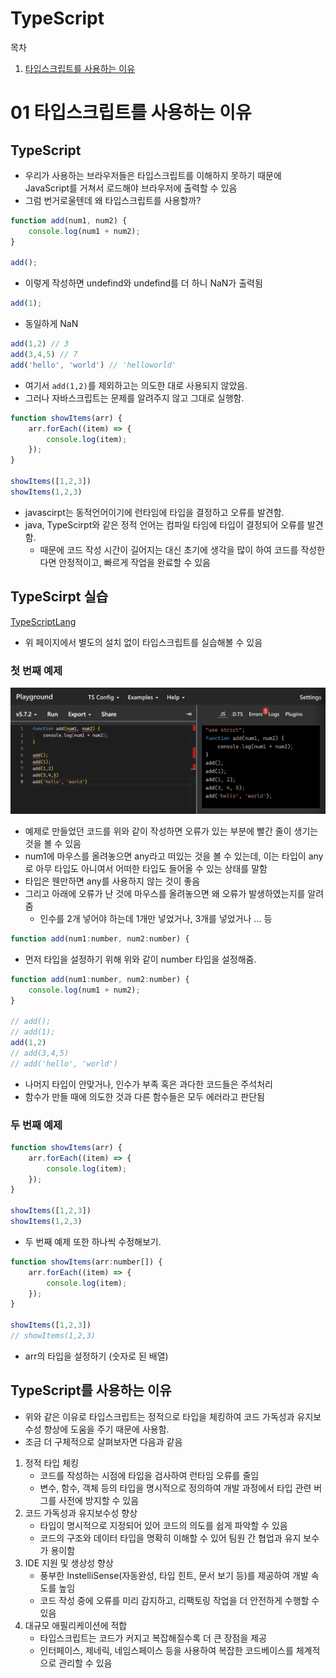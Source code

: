 # TypeScript
목차
1. [타입스크립트를 사용하는 이유](#01-타입스크립트를-사용하는-이유)


# 01 타입스크립트를 사용하는 이유

## TypeScript
- 우리가 사용하는 브라우저들은 타입스크립트를 이해하지 못하기 때문에 JavaScript를 거쳐서 로드해야 브라우저에 출력할 수 있음
- 그럼 번거로울텐데 왜 타입스크립트를 사용할까?
```js
function add(num1, num2) {
    console.log(num1 + num2);
}

add(); 
```
- 이렇게 작성하면 undefind와 undefind를 더 하니 NaN가 출력됨
```js
add(1);
```
- 동일하게 NaN
```js
add(1,2) // 3
add(3,4,5) // 7
add('hello', 'world') // 'helloworld'
```
- 여기서 `add(1,2)`를 제외하고는 의도한 대로 사용되지 않았음.
- 그러나 자바스크립트는 문제를 알려주지 않고 그대로 실행함.
```js
function showItems(arr) {
    arr.forEach((item) => {
        console.log(item);
    });
}

showItems([1,2,3])
showItems(1,2,3)
```
- javascirpt는 동적언어이기에 런타임에 타입을 결정하고 오류를 발견함.
- java, TypeScirpt와 같은 정적 언어는 컴파일 타임에 타입이 결정되어 오류를 발견함.
    - 때문에 코드 작성 시간이 길어지는 대신 초기에 생각을 많이 하여 코드를 작성한다면 안정적이고, 빠르게 작업을 완료할 수 있음

## TypeScirpt 실습
[TypeScriptLang](https://www.typescriptlang.org/play/?#code/PTAEHUFMBsGMHsC2lQBd5oBYoCoE8AHSAZVgCcBLA1UABWgEM8BzM+AVwDsATAGiwoBnUENANQAd0gAjQRVSQAUCEmYKsTKGYUAbpGF4OY0BoadYKdJMoL+gzAzIoz3UNEiPOofEVKVqAHSKymAAmkYI7NCuqGqcANag8ABmIjQUXrFOKBJMggBcISGgoAC0oACCbvCwDKgU8JkY7p7ehCTkVDQS2E6gnPCxGcwmZqDSTgzxxWWVoASMFmgYkAAeRJTInN3ymj4d-jSCeNsMq-wuoPaOltigAKoASgAywhK7SbGQZIIz5VWCFzSeCrZagNYbChbHaxUDcCjJZLfSDbExIAgUdxkUBIursJzCFJtXydajBBCcQQ0MwAUVWDEQC0gADVHBQGNJ3KAALygABEAAkYNAMOB4GRonzFBTBPB3AERcwABS0+mM9ysygc9wASmCKhwzQ8ZC8iHFzmB7BoXzcZmY7AYzEg-Fg0HUiQ58D0Ii8fLpDKZgj5SWxfPADlQAHJhAA5SASPlBFQAeS+ZHegmdWkgR1QjgUrmkeFATjNOmGWH0KAQiGhwkuNok4uiIgMHGxCyYrA4PCCJSAA)
- 위 페이지에서 별도의 설치 없이 타입스크립트를 실습해볼 수 있음
### 첫 번째 예제
![01](./img/01.png)
- 예제로 만들었던 코드를 위와 같이 작성하면 오류가 있는 부분에 빨간 줄이 생기는 것을 볼 수 있음
- num1에 마우스를 올려놓으면 any라고 떠있는 것을 볼 수 있는데, 이는 타입이 any로 아무 타입도 아니여서 어떠한 타입도 들어올 수 있는 상태를 말함
- 타입은 웬만하면 any를 사용하지 않는 것이 좋음
- 그리고 아래에 오류가 난 것에 마우스를 올려놓으면 왜 오류가 발생하였는지를 알려줌
    - 인수를 2개 넣어야 하는데 1개만 넣었거나, 3개를 넣었거나 ... 등
```js
function add(num1:number, num2:number) {
```
- 먼저 타입을 설정하기 위해 위와 같이 number 타입을 설정해줌.
```js
function add(num1:number, num2:number) {
    console.log(num1 + num2);
}

// add(); 
// add(1);
add(1,2) 
// add(3,4,5) 
// add('hello', 'world')
```
- 나머지 타입이 안맞거나, 인수가 부족 혹은 과다한 코드들은 주석처리
- 함수가 만들 때에 의도한 것과 다른 함수들은 모두 에러라고 판단됨

### 두 번째 예제
```js
function showItems(arr) {
    arr.forEach((item) => {
        console.log(item);
    });
}

showItems([1,2,3])
showItems(1,2,3)
```
- 두 번째 예제 또한 하나씩 수정해보기.
```js
function showItems(arr:number[]) {
    arr.forEach((item) => {
        console.log(item);
    });
}

showItems([1,2,3])
// showItems(1,2,3)
```
- arr의 타입을 설정하기 (숫자로 된 배열)
## TypeScript를 사용하는 이유
- 위와 같은 이유로 타입스크립트는 정적으로 타입을 체킹하여 코드 가독성과 유지보수성 향상에 도움을 주기 때문에 사용함.
- 조금 더 구체적으로 살펴보자면 다음과 같음
1. 정적 타입 체킹
    - 코드를 작성하는 시점에 타입을 검사하여 런타임 오류를 줄임
    - 변수, 함수, 객체 등의 타입을 명시적으로 정의하여 개발 과정에서 타입 관련 버그를 사전에 방지할 수 있음
2. 코드 가독성과 유지보수성 향상
    - 타입이 명시적으로 지정되어 있어 코드의 의도를 쉽게 파악할 수 있음
    - 코드의 구조와 데이터 타입을 명확히 이해할 수 있어 팀원 간 협업과 유지 보수가 용이함
3. IDE 지원 및 생상성 향상
    - 풍부한 InstelliSense(자동완성, 타입 힌트, 문서 보기 등)를 제공하여 개발 속도를 높임
    - 코드 작성 중에 오류를 미리 감지하고, 리팩토링 작업을 더 안전하게 수행할 수 있음
4. 대규모 애필리케이션에 적합
    - 타입스크립트는 코드가 커지고 복잡해질수록 더 큰 장점을 제공
    - 인터페이스, 제네릭, 네임스페이스 등을 사용하여 복잡한 코드베이스를 체계적으로 관리할 수 있음

